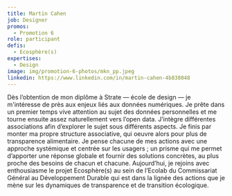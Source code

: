 ```yaml
---
title: Martin Cahen
job: Designer
promos:
  - Promotion 6
role: participant
defis:
  - Ecosphère(s)
expertises:
  - Design
image: img/promotion-6-photos/mkn_pp.jpeg
linkedin: https://www.linkedin.com/in/martin-cahen-4b838048
---
```


Dès l’obtention de mon diplôme à Strate — école de design — je m'intéresse de près aux enjeux liés aux données numériques. Je prête dans un premier temps vive attention au sujet des données personnelles et me tourne ensuite assez naturellement vers l’open data. J’intègre différentes associations afin d’explorer le sujet sous différents aspects. Je finis par monter ma propre structure associative, qui oeuvre alors pour plus de transparence alimentaire. Je pense chacune de mes actions avec une approche systémique et centrée sur les usagers ; un prisme qui me permet d’apporter une réponse globale et fournir des solutions concrètes, au plus proche des besoins de chacun et chacune.
Aujourd’hui, je rejoins avec enthousiasme le projet Ecosphère(s) au sein de l’Ecolab du Commissariat Général au Développement Durable qui est dans la lignée des actions que je mène sur les dynamiques de transparence et de transition écologique.
